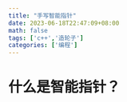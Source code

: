 ```yaml
---
title: "手写智能指针"
date: 2023-06-18T22:47:09+08:00
math: false
tags: ['c++','造轮子']
categories: ['编程']
---
```


# 什么是智能指针？
